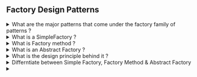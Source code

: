 ## Factory Design Patterns

<details>
<summary>What are the major patterns that come under the factory family of patterns ?</summary>
</details>

<details>
<summary>What is a SimpleFactory ?</summary>
</details>

<details>
<summary>What is Factory method ?</summary>
</details>

<details>
<summary>What is an Abstract Factory ?</summary>
</details>

<details>
<summary>What is the design principle behind it ?</summary>
</details>

<details>
<summary>Differntiate between Simple Factory, Factory Method & Abstract Factory</summary>
</details>

<details>
<summary></summary>
</details>